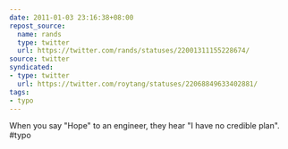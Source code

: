 ```yaml
---
date: 2011-01-03 23:16:38+08:00
repost_source:
  name: rands
  type: twitter
  url: https://twitter.com/rands/statuses/22001311155228674/
source: twitter
syndicated:
- type: twitter
  url: https://twitter.com/roytang/statuses/22068849633402881/
tags:
- typo
---
```


When you say "Hope" to an engineer, they hear "I have no credible plan". #typo